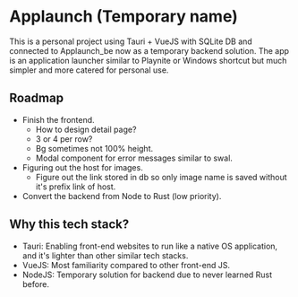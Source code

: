 # Applaunch (Temporary name)

This is a personal project using Tauri + VueJS with SQLite DB and connected to Applaunch_be now as a temporary backend solution. The app is an application launcher similar to Playnite or Windows shortcut but much simpler and more catered for personal use.

## Roadmap

- Finish the frontend.
  - How to design detail page?
  - 3 or 4 per row?
  - Bg sometimes not 100% height.
  - Modal component for error messages similar to swal.
- Figuring out the host for images.
  - Figure out the link stored in db so only image name is saved without it's prefix link of host.
- Convert the backend from Node to Rust (low priority).

## Why this tech stack?

- Tauri: Enabling front-end websites to run like a native OS application, and it's lighter than other similar tech stacks.
- VueJS: Most familiarity compared to other front-end JS.
- NodeJS: Temporary solution for backend due to never learned Rust before.
